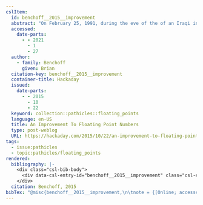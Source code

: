 ```yaml
---
cslItem:
  id: benchoff__2015__improvement
  abstract: "On February 25, 1991, during the eve of the of an Iraqi invasion of Saudi Arabia, a Scud missile fired from Iraqi positions hit a US Army barracks in\_Dhahran, Saudi Arabia. A defense was available …"
  accessed:
    date-parts:
      - - 2021
        - 1
        - 27
  author:
    - family: Benchoff
      given: Brian
  citation-key: benchoff__2015__improvement
  container-title: Hackaday
  issued:
    date-parts:
      - - 2015
        - 10
        - 22
  keyword: collection::pathicles::floating_points
  language: en-US
  title: An Improvement To Floating Point Numbers
  type: post-weblog
  URL: https://hackaday.com/2015/10/22/an-improvement-to-floating-point-numbers/
tags:
  - issue:pathicles
  - topic:pathicles/floating_points
rendered:
  bibliography: |-
    <div class="csl-bib-body">
      <div data-csl-entry-id="benchoff__2015__improvement" class="csl-entry">Benchoff, B. 2015 “An Improvement To Floating Point Numbers,” <i>Hackaday</i>, 22 October. Available at: <a href='https://hackaday.com/2015/10/22/an-improvement-to-floating-point-numbers/'>https://hackaday.com/2015/10/22/an-improvement-to-floating-point-numbers/</a> (Accessed: January 27, 2021).</div>
    </div>
  citation: Benchoff, 2015
bibTex: "@misc{benchoff__2015__improvement,\n\tnote = {[Online; accessed 2021-01-27]},\n\tauthor = {Benchoff, Brian},\n\tyear = {2015},\n\tmonth = {oct 22},\n\ttitle = {An {Improvement} {To} {Floating} {Point} {Numbers}},\n\thowpublished = {https://hackaday.com/2015/10/22/an-improvement-to-floating-point-numbers/},\n}\n\n"
---
```

